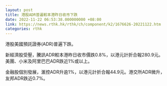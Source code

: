 ```yaml
---
layout: post
title: 港股ADR普遍較本港昨日收市下跌
date: 2022-11-22 06:53:38.000000000 +08:00
link: https://news.rthk.hk/rthk/ch/component/k2/1676626-20221122.htm
categories: rthk
---
```


港股美國預託證券(ADR)普遍下跌。

新經濟股受壓，騰訊ADR較本港昨日收市價跌0.8%，以港元計折合報280.9元。
美團、小米及阿里巴巴ADR跌近1%或以上。

金融股個別發展，滙控ADR升逾1%，以港元計折合報44.9元。港交所ADR微升，友邦ADR跌近0.7%。
